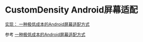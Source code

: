 # CustomDensity Android屏幕适配

[实现： 一种极低成本的Android屏幕适配方式](https://xechoz.github.io/2025/03/23/%E5%AE%9E%E7%8E%B0%EF%BC%9A%E4%B8%80%E7%A7%8D%E6%9E%81%E4%BD%8E%E6%88%90%E6%9C%AC%E7%9A%84Android%E5%B1%8F%E5%B9%95%E9%80%82%E9%85%8D%E6%96%B9%E5%BC%8F/)

参考 [一种极低成本的Android屏幕适配方式](https://mp.weixin.qq.com/s/d9QCoBP6kV9VSWvVldVVwA?mode=light)
